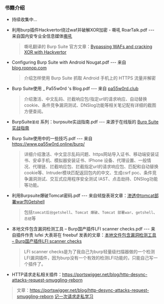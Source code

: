 ### 书籍介绍

+ 持续收集中…

+ 利用burp插件Hackvertor绕过waf并破解XOR加密 - 嘶吼 RoarTalk.pdf --- 来自国内安专业全信息媒体[嘶吼](<https://www.4hou.com/tools/14353.html>)

  > 嘶吼翻译的 Burp Suite 官方文章：[Bypassing WAFs and cracking XOR with Hackvertor](<https://portswigger.net/blog/bypassing-wafs-and-cracking-xor-with-hackvertor>)

+ Configuring Burp Suite with Android Nougat.pdf --- 来自[blog.ropnop.com](<https://blog.ropnop.com/configuring-burp-suite-with-android-nougat/>)

  > 介绍怎样使用 Burp Suite 抓取 Android 手机上的 HTTPS 流量并解密 

+ Burp Suite使用 _ Pa55w0rd 's Blog.pdf --- 来自 [pa55w0rd.club](<http://www.pa55w0rd.club/burp/>) 

  > 介绍激活、中文乱码、拦截响应包/指定url的请求响应、自动替换cookie、条件竞争漏洞测试、DNSlog功能等相关笔记配有详细的截图方便查阅。

+ BurpSuite`圣经` 系列：burpsuite实战指南.pdf --- 来源于在线版的 [Burp Suite 实战指南](<https://t0data.gitbooks.io/burpsuite/content/>)

+ Burp Suite使用中的一些技巧.pdf --- 来自 https://www.pa55w0rd.online/burp/ 
  > 详细介绍激活、中文显示乱码问题、https网站导入证书、移动端安装证书、安卓手机、模拟器安装证书、IPhone 设备、代理设置、一般情况、代理链、拦截响应包、拦截指定url的请求响应包、匹配和自动替换cookie等、Intruder模块匹配返回包内的中文、生成csrf poc、条件竞争漏洞测试、交互式应用程序安全测试 IAST、点击劫持、DNSlog功能等功能。
  
+ 利用Burpsuite爆破Tomcat密码.pdf --- 来自倾旋表哥文章：[渗透中tomcat部署war包Getshell](https://payloads.online/archivers/2017-08-17/2)
  > 包括`tomcat后台getshell`、`Tomcat 爆破`、`Tomcat 部署war`、`getshell`、`总结`等

+ 本地文件包含漏洞检测工具 – Burp国产插件LFI scanner checks.pdf --- 来自插件作责 lufei 大表哥在 freebuf 发表的文章：[本地文件包含漏洞检测工具 – Burp国产插件LFI scanner checks](https://www.freebuf.com/sectool/75118.html) 
  > LFI scanner checks是为了我自己为burp轻量级扫描器做的一个检测LFI漏洞插件，因为burp没有一个有效的检测LFI功能的，只能自己写一个插件了。

+ HTTP请求走私相关插件：https://portswigger.net/blog/http-desync-attacks-request-smuggling-reborn 
> 文章：https://portswigger.net/blog/http-desync-attacks-request-smuggling-reborn [记一次请求走私学习](https://xz.aliyun.com/t/6299)
